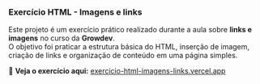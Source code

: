 ### Exercício HTML - Imagens e links
Este projeto é um exercício prático realizado durante a aula sobre **links e imagens** no curso da **Growdev**.  
O objetivo foi praticar a estrutura básica do HTML, inserção de imagem, criação de links e organização de conteúdo em uma página simples.

🔗 **Veja o exercício aqui:** [exercicio-html-imagens-links.vercel.app](https://exercicio-html-imagens-links.vercel.app/)
